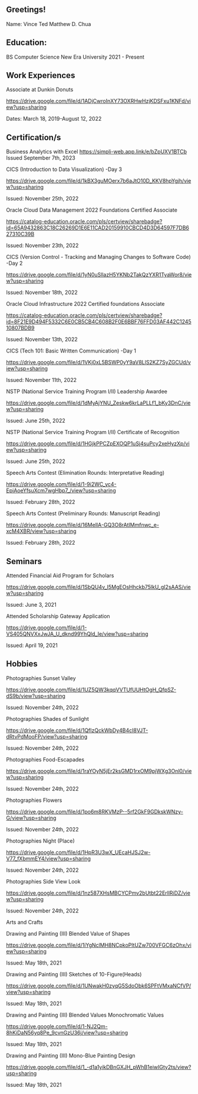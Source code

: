 ## Greetings!

Name: Vince Ted Matthew D. Chua

## Education:
BS Computer Science
New Era University 
2021 - Present


## Work Experiences

Associate at Dunkin Donuts 

https://drive.google.com/file/d/1ADjCwroInXY73OXRHwHzjKDSFxu1KNFd/view?usp=sharing

Dates: March 18, 2019-August 12, 2022



## Certification/s

Business Analytics with Excel
https://simpli-web.app.link/e/bZpUXV1BTCb
Issued September 7th, 2023


CICS (Introduction to Data Visualization) -Day 3

https://drive.google.com/file/d/1kBX3guMOerx7b6aJtO10D_KKV8hpYgjh/view?usp=sharing

Issued: November 25th, 2022



Oracle Cloud Data Management 2022 Foundations Certified Associate 

https://catalog-education.oracle.com/pls/certview/sharebadge?id=65A9432863C18C26269D1E6E11CAD20159910CBCD4D3D64597F7DB627310C39B 

Issued: November 23th, 2022



CICS (Version Control - Tracking and Managing Changes to Software Code) -Day 2 

https://drive.google.com/file/d/1yN0uSllazH5YKNb2TakQzYXR1TyaWor8/view?usp=sharing

Issued: November 18th, 2022



Oracle Cloud Infrastructure 2022 Certified foundations Associate 

https://catalog-education.oracle.com/pls/certview/sharebadge?id=8F21E9D494F5332C6E0CB5CB4C608B2F0E6BBF76FFD03AF442C124510807BDB9 

Issued: November 13th, 2022



CICS (Tech 101: Basic Written Communication) -Day 1 

https://drive.google.com/file/d/1VKj0xL5BSWP0yY9aV8LlS2KZ7SyZGCUd/view?usp=sharing

Issued: November 11th, 2022



NSTP (National Service Training Program I/II) Leadership Awardee

https://drive.google.com/file/d/1dMyAjYNU_Zeskw6krLaPLLf1_bKy3DnC/view?usp=sharing

Issued: June 25th, 2022



NSTP (National Service Training Program I/II) Certificate of Recognition

https://drive.google.com/file/d/1HGjkPPCZpEXOQP1uSj4suPcy2xeHyzXp/view?usp=sharing

Issued: June 25th, 2022



Speech Arts Contest (Elimination Rounds: Interpretative Reading) 

https://drive.google.com/file/d/1-9i2WC_yc4-EpiAoeYfsuXcm7wgHbp7_/view?usp=sharing

Issued: February 28th, 2022



Speech Arts Contest (Preliminary Rounds: Manuscript Reading) 

https://drive.google.com/file/d/16MelIA-GQ3O8rAtIMmfnwc_e-xcM4XBR/view?usp=sharing

Issued: February 28th, 2022



## Seminars


Attended Financial Aid Program for Scholars

https://drive.google.com/file/d/1SbQU4v_I5MgEOsHhckb75lkU_gI2sAAS/view?usp=sharing

Issued: June 3, 2021



Attended Scholarship Gateway Application

https://drive.google.com/file/d/1-VS405QNVXxJwJA_U_dknd99YhQld_Ie/view?usp=sharing

Issued: April 19, 2021



## Hobbies 

Photographies
Sunset Valley

https://drive.google.com/file/d/1UZ5QW3kqqVVTUfUUHtOgH_QfpSZ-dS9b/view?usp=sharing

Issued: November 24th, 2022



Photographies
Shades of Sunlight

https://drive.google.com/file/d/1QfIzQckWbDy4B4cI8VJT-dRtvPdMooFP/view?usp=sharing

Issued: November 24th, 2022



Photographies
Food-Escapades

https://drive.google.com/file/d/1raYOyN5jEr2ksGMD1rxOM9pjWXg3Onl0/view?usp=sharing

Issued: November 24th, 2022



Photographies
Flowers

https://drive.google.com/file/d/1po6m8RKVMzP--5rf2GkF9GDkskWNzy-G/view?usp=sharing

Issued: November 24th, 2022



Photographies
Night (Place)

https://drive.google.com/file/d/1HpR3U3wX_UEcaHJSJ2w-V77_fXbmmEY4/view?usp=sharing

Issued: November 24th, 2022



Photographies
Side View Look

https://drive.google.com/file/d/1nz587XHsMBCYCPmv2bUtbt22ErllRiDZ/view?usp=sharing

Issued: November 24th, 2022



Arts and Crafts

Drawing and Painting (III)
Blended Value of Shapes

https://drive.google.com/file/d/1iYgNclMH8NCpkoPltUZw700VFGC6zOhx/view?usp=sharing

Issued: May 18th, 2021



Drawing and Painting (III)
Sketches of 10-Figure(Heads)

https://drive.google.com/file/d/1UNwakH0zyqG5SdoObk6SPFtVMxaNCfVP/view?usp=sharing

Issued: May 18th, 2021



Drawing and Painting (III)
Blended Values
Monochromatic Values

https://drive.google.com/file/d/1-NJ2Qm-8hKiDaN56yq8Pe_9cvnGzU36j/view?usp=sharing

Issued: May 18th, 2021



Drawing and Painting (III)
Mono-Blue Painting Design 

https://drive.google.com/file/d/1_-d1a1yikDBnGXJH_pWhB1eiwIGty2ts/view?usp=sharing

Issued: May 18th, 2021



